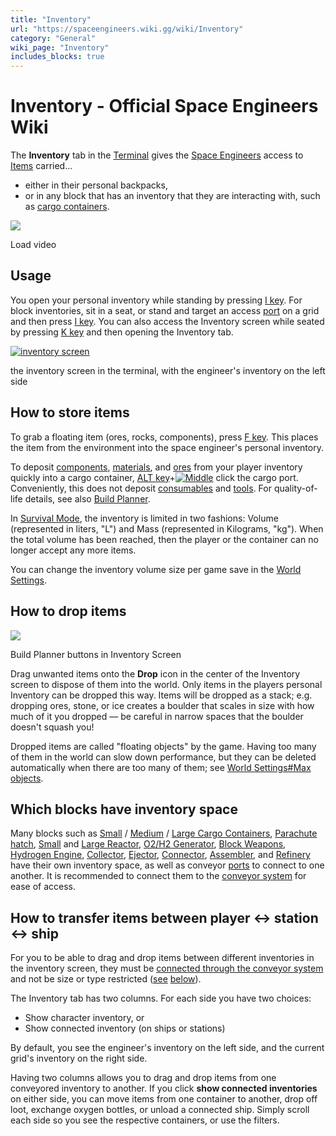 ```yaml
---
title: "Inventory"
url: "https://spaceengineers.wiki.gg/wiki/Inventory"
category: "General"
wiki_page: "Inventory"
includes_blocks: true
---
```


# Inventory - Official Space Engineers Wiki

The **Inventory** tab in the [Terminal](https://spaceengineers.wiki.gg/wiki/Terminal "Terminal") gives the [Space Engineers](https://spaceengineers.wiki.gg/wiki/Space_Engineer "Space Engineer") access to [Items](https://spaceengineers.wiki.gg/wiki/Item "Item") carried...

*   either in their personal backpacks,
*   or in any block that has an inventory that they are interacting with, such as [cargo containers](https://spaceengineers.wiki.gg/wiki/Cargo_Container "Cargo Container").

![](https://i.ytimg.com/vi/_tVPnx5qYgc/hqdefault.jpg)

Load video

## Usage

You open your personal inventory while standing by pressing [I key](https://spaceengineers.wiki.gg/wiki/Key_Bindings "Key Bindings"). For block inventories, sit in a seat, or stand and target an access [port](https://spaceengineers.wiki.gg/wiki/Port "Port") on a grid and then press [I key](https://spaceengineers.wiki.gg/wiki/Key_Bindings "Key Bindings"). You can also access the Inventory screen while seated by pressing [K key](https://spaceengineers.wiki.gg/wiki/Key_Bindings "Key Bindings") and then opening the Inventory tab.

[![inventory screen](https://spaceengineers.wiki.gg/images/thumb/Terminal-inventory-for_engineer.png/320px-Terminal-inventory-for_engineer.png?c8f833)](https://spaceengineers.wiki.gg/wiki/File:Terminal-inventory-for_engineer.png)

the inventory screen in the terminal, with the engineer's inventory on the left side

## How to store items

To grab a floating item (ores, rocks, components), press [F key](https://spaceengineers.wiki.gg/wiki/Key_Bindings "Key Bindings"). This places the item from the environment into the space engineer's personal inventory.

To deposit [components](https://spaceengineers.wiki.gg/wiki/Component "Component"), [materials](https://spaceengineers.wiki.gg/wiki/Material "Material"), and [ores](https://spaceengineers.wiki.gg/wiki/Ore "Ore") from your player inventory quickly into a cargo container, [ALT key](https://spaceengineers.wiki.gg/wiki/Key_Bindings "Key Bindings")+[![Middle](https://commons.wiki.gg/images/thumb/Keyboard_White_Mouse_Middle.png/20px-Keyboard_White_Mouse_Middle.png?6ca49a)](https://spaceengineers.wiki.gg/wiki/File:Keyboard_White_Mouse_Middle.png "Middle") click the cargo port. Conveniently, this does not deposit [consumables](https://spaceengineers.wiki.gg/wiki/Consumable "Consumable") and [tools](https://spaceengineers.wiki.gg/wiki/Tool "Tool"). For quality-of-life details, see also [Build Planner](https://spaceengineers.wiki.gg/wiki/Build_Planner "Build Planner").

In [Survival Mode](https://spaceengineers.wiki.gg/wiki/Survival_Mode "Survival Mode"), the inventory is limited in two fashions: Volume (represented in liters, "L") and Mass (represented in Kilograms, "kg"). When the total volume has been reached, then the player or the container can no longer accept any more items.

You can change the inventory volume size per game save in the [World Settings](https://spaceengineers.wiki.gg/wiki/World_Settings "World Settings").

## How to drop items

[![](https://spaceengineers.wiki.gg/images/Build-planner-buttons-in-inventory.png?4e9c72)](https://spaceengineers.wiki.gg/wiki/File:Build-planner-buttons-in-inventory.png)

Build Planner buttons in Inventory Screen

Drag unwanted items onto the **Drop** icon in the center of the Inventory screen to dispose of them into the world. Only items in the players personal Inventory can be dropped this way. Items will be dropped as a stack; e.g. dropping ores, stone, or ice creates a boulder that scales in size with how much of it you dropped — be careful in narrow spaces that the boulder doesn't squash you!

Dropped items are called "floating objects" by the game. Having too many of them in the world can slow down performance, but they can be deleted automatically when there are too many of them; see [World Settings#Max objects](https://spaceengineers.wiki.gg/wiki/World_Settings#Max_objects "World Settings").

## Which blocks have inventory space

Many blocks such as [Small](https://spaceengineers.wiki.gg/wiki/Small_Cargo_Container "Small Cargo Container") / [Medium](https://spaceengineers.wiki.gg/wiki/Medium_Cargo_Container "Medium Cargo Container") / [Large Cargo Containers](https://spaceengineers.wiki.gg/wiki/Large_Cargo_Container "Large Cargo Container"), [Parachute hatch](https://spaceengineers.wiki.gg/wiki/Parachute_Hatch "Parachute Hatch"), [Small](https://spaceengineers.wiki.gg/wiki/Small_Reactor "Small Reactor") and [Large Reactor](https://spaceengineers.wiki.gg/wiki/Large_Reactor "Large Reactor"), [O2/H2 Generator](https://spaceengineers.wiki.gg/wiki/O2_H2_Generator "O2 H2 Generator"), [Block Weapons](https://spaceengineers.wiki.gg/wiki/Block_Weapons "Block Weapons"), [Hydrogen Engine](https://spaceengineers.wiki.gg/wiki/Hydrogen_Engine "Hydrogen Engine"), [Collector](https://spaceengineers.wiki.gg/wiki/Collector "Collector"), [Ejector](https://spaceengineers.wiki.gg/wiki/Ejector "Ejector"), [Connector](https://spaceengineers.wiki.gg/wiki/Connector "Connector"), [Assembler](https://spaceengineers.wiki.gg/wiki/Assembler "Assembler"), and [Refinery](https://spaceengineers.wiki.gg/wiki/Refinery "Refinery") have their own inventory space, as well as conveyor [ports](https://spaceengineers.wiki.gg/wiki/Port "Port") to connect to one another. It is recommended to connect them to the [conveyor system](https://spaceengineers.wiki.gg/wiki/Conveyor_system "Conveyor system") for ease of access.

## How to transfer items between player <-> station <-> ship

For you to be able to drag and drop items between different inventories in the inventory screen, they must be [connected through the conveyor system](https://spaceengineers.wiki.gg/wiki/Conveyor_system "Conveyor system") and not be size or type restricted ([see](#Item_Size_Restrictions) [below](#Item_Type_Restrictions)).

The Inventory tab has two columns. For each side you have two choices:

*   Show character inventory, or
*   Show connected inventory (on ships or stations)

By default, you see the engineer's inventory on the left side, and the current grid's inventory on the right side.

Having two columns allows you to drag and drop items from one conveyored inventory to another. If you click **show connected inventories** on either side, you can move items from one container to another, drop off loot, exchange oxygen bottles, or unload a connected ship. Simply scroll each side so you see the respective containers, or use the filters.
